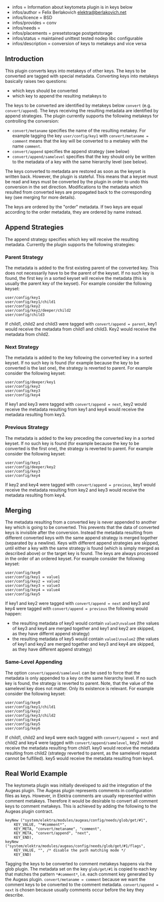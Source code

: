 - infos = Information about keytometa plugin is in keys below
- infos/author = Felix Berlakovich <elektra@berlakovich.net>
- infos/licence = BSD
- infos/provides = conv
- infos/needs =
- infos/placements = presetstorage postgetstorage
- infos/status = maintained unittest tested nodep libc configurable
- infos/description = conversion of keys to metakeys and vice versa

## Introduction

This plugin converts keys into metakeys of other keys.
The keys to be converted are tagged with special metadata.
Converting keys into metakeys basically raises two questions:
- which keys should be converted
- which key to append the resulting metakeys to

The keys to be converted are identified by metakeys below `convert` (e.g. `convert/append`).
The keys receiving the resulting metadata are identified by append strategies.
The plugin currently supports the following metakeys for controlling the conversion:

- `convert/metaname` specifies the name of the resulting metakey. For example tagging the key `user/config/key1` with `convert/metaname = comment` means that the key will be converted to a metakey with the name `comment`.
- `convert/append` specifies the append strategy (see below)
- `convert/append/samelevel` specifies that the key should only be written to the metadata of a key with the same hierarchy level (see below).

The keys converted to metadata are restored as soon as the keyset is written back.
However, the plugin is stateful. This means that a keyset must be read and keys must be
converted by the plugin in order to undo this conversion in the set direction.
Modifications to the metadata which resulted from converted keys are propagated back
to the corresponding key (see merging for more details).

The keys are ordered by the "order" metadata. If two keys are equal according to the order metadata,
they are ordered by name instead.

## Append Strategies

The append strategy specifies which key will receive the resulting metadata.
Currently the plugin supports the following strategies:

### Parent Strategy

The metadata is added to the first existing parent of the converted key.
This does not necessarily have to be the parent of the keyset. If no such key is found,
the first key in a sorted keyset will receive the metadata (this is usually the parent key of the keyset).
For example consider the following keyset:

    user/config/key1
    user/config/key1/child1
    user/config/key2
    user/config/key2/deeper/child2
    user/config/child3

If child1, child2 and child3 were tagged with `convert/append = parent`, key1 would receive
the metadata from child1 and child3. Key2 would receive the metadata from child2.

### Next Strategy

The metadata is added to the key following the converted key in a sorted keyset.
If no such key is found (for example because the key to be converted is the last one),
the strategy is reverted to parent. For example consider the following keyset:

    user/config/deeper/key1
    user/config/key2
    user/config/key3
    user/config/key4

If key1 and key3 were tagged with `convert/append = next`, key2 would receive the metadata
resulting from key1 and key4 would receive the metadata resulting from key3.

### Previous Strategy

The metadata is added to the key preceding the converted key in a sorted keyset.
If no such key is found (for example because the key to be converted is the first one),
the strategy is reverted to parent. For example consider the following keyset:

    user/config/key1
    user/config/deeper/key2
    user/config/key3
    user/config/key4

If key2 and key4 were tagged with `convert/append = previous`, key1 would receive the metadata
resulting from key2 and key3 would receive the metadata resulting from key4.

## Merging

The metadata resulting from a converted key is never appended to another key which is going to
be converted. This prevents that the data of converted keys is invisible after the conversion.
Instead the metadata resulting from different converted keys with the same append strategy is
merged together (separated by a newline). Keys with different append strategies are skipped,
until either a key with the same strategy is found (which is simply merged as described above)
or the target key is found. The keys are always processed in the order of an ordered keyset.
For example consider the following keyset:

    user/config/key0
    user/config/key1 = value1
    user/config/key2 = value2
    user/config/key3 = value3
    user/config/key4 = value4
    user/config/key5

If key1 and key2 were tagged with `convert/append = next` and key3 and key4 were tagged with `convert/append = previous` the following would happen:
- the resulting metadata of key0 would contain `value3\nvalue4` (the values of key3 and key4 are merged together and key1 and key2 are skipped, as they have differnt append strategy)
- the resulting metadata of key5 would contain `value1\nvalue2` (the values of key1 and key2 are merged together and key3 and key4 are skipped, as they have different append strategy)

### Same-Level Appending

The option `convert/append/samelevel` can be used to force that the metadata is only appended to a key on the same hierarchy level. If no such key is found, the strategy is reverted to parent. Note, that the value of the samelevel key does not matter. Only its existence is relevant. For example consider the following keyset:

    user/config/key0
    user/config/key1/child1
    user/config/key2
    user/config/key3/child2
    user/config/key4
    user/config/key5
    user/config/key6

If child1, child2 and key4 were each tagged with `convert/append = next` and child2 and key4 were tagged with `convert/append/samelevel`, key2 would receive the metadata resulting from child1.
key0 would receive the metadata resulting from child2 (strategy reverted to parent, as the samelevel request cannot be fulfilled).
key5 would receive the metadata resulting from key4.

## Real World Example

The keytometa plugin was initially developed to aid the integration of the Augeas plugin. The Augeas plugin represents comments in configuration files as keys. However,
in Elektra comments are usually represented within comment metakeys. Therefore it would be desirable to convert all comment keys to comment metakeys. This is achieved
by adding the following to the Augeas plugin contract.

    keyNew ("system/elektra/modules/augeas/config/needs/glob/get/#1",
        KEY_VALUE, "*#comment*",
        KEY_META, "convert/metaname", "comment",
        KEY_META, "convert/append", "next",
        KEY_END),
    keyNew ("system/elektra/modules/augeas/config/needs/glob/get/#1/flags",
        KEY_VALUE, "", /* disable the path matching mode */
        KEY_END)

Tagging the keys to be converted to comment metakeys happens via the glob plugin. The metadata set on the key `glob/get/#1` is copied to each key that matches the
pattern `*#comment*`, i.e. each comment key generated by the Augeas plugin. `convert/metaname = comment` because we want the comment keys to be converted to the
comment metadata. `convert/append = next` is chosen because usually comments occur before the key they describe.

